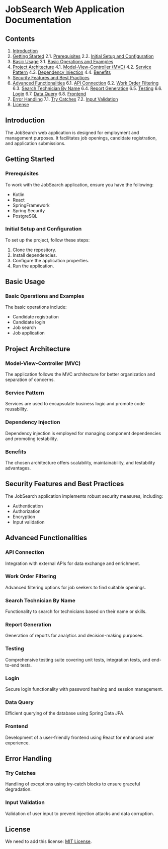 # JobSearch Web Application Documentation

## Contents

1. [Introduction](#introduction)
2. [Getting Started](#getting-started)
   2.1. [Prerequisites](#prerequisites)
   2.2. [Initial Setup and Configuration](#initial-setup-and-configuration)
3. [Basic Usage](#basic-usage)
   3.1. [Basic Operations and Examples](#basic-operations-and-examples)
4. [Project Architecture](#project-architecture)
   4.1. [Model-View-Controller (MVC)](#model-view-controller-mvc)
   4.2. [Service Pattern](#service-pattern)
   4.3. [Dependency Injection](#dependency-injection)
   4.4. [Benefits](#benefits)
5. [Security Features and Best Practices](#security-features-and-best-practices)
6. [Advanced Functionalities](#advanced-functionalities)
   6.1. [API Connection](#api-connection)
   6.2. [Work Order Filtering](#work-order-filtering)
   6.3. [Search Technician By Name](#search-technician-by-name)
   6.4. [Report Generation](#report-generation)
   6.5. [Testing](#testing)
   6.6. [Login](#login)
   6.7. [Data Query](#data-query)
   6.8. [Frontend](#frontend)
7. [Error Handling](#error-handling)
   7.1. [Try Catches](#try-catches)
   7.2. [Input Validation](#input-validation)
8. [License](#license)

## Introduction

The JobSearch web application is designed for employment and management purposes. It facilitates job openings, candidate registration, and application submissions.

## Getting Started

### Prerequisites

To work with the JobSearch application, ensure you have the following:

- Kotlin
- React
- SpringFramework
- Spring Security
- PostgreSQL

### Initial Setup and Configuration

To set up the project, follow these steps:

1. Clone the repository.
2. Install dependencies.
3. Configure the application properties.
4. Run the application.

## Basic Usage

### Basic Operations and Examples

The basic operations include:

- Candidate registration
- Candidate login
- Job search
- Job application

## Project Architecture

### Model-View-Controller (MVC)

The application follows the MVC architecture for better organization and separation of concerns.

### Service Pattern

Services are used to encapsulate business logic and promote code reusability.

### Dependency Injection

Dependency injection is employed for managing component dependencies and promoting testability.

### Benefits

The chosen architecture offers scalability, maintainability, and testability advantages.

## Security Features and Best Practices

The JobSearch application implements robust security measures, including:

- Authentication
- Authorization
- Encryption
- Input validation

## Advanced Functionalities

### API Connection

Integration with external APIs for data exchange and enrichment.

### Work Order Filtering

Advanced filtering options for job seekers to find suitable openings.

### Search Technician By Name

Functionality to search for technicians based on their name or skills.

### Report Generation

Generation of reports for analytics and decision-making purposes.

### Testing

Comprehensive testing suite covering unit tests, integration tests, and end-to-end tests.

### Login

Secure login functionality with password hashing and session management.

### Data Query

Efficient querying of the database using Spring Data JPA.

### Frontend

Development of a user-friendly frontend using React for enhanced user experience.

## Error Handling

### Try Catches

Handling of exceptions using try-catch blocks to ensure graceful degradation.

### Input Validation

Validation of user input to prevent injection attacks and data corruption.

## License

We need to add this license: [MIT License](https://opensource.org/licenses/MIT).

